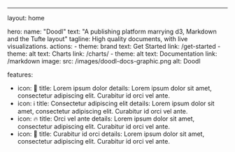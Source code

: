 ---
layout: home

hero:
  name: "Doodl"
  text: "A publishing platform marrying d3, Markdown and the Tufte layout"
  tagline: High quality documents, with live visualizations.
  actions:
    - theme: brand
      text: Get Started
      link: /get-started
    - theme: alt
      text: Charts
      link: /charts/
    - theme: alt
      text: Documentation
      link: /markdown
  image:
    src: /images/doodl-docs-graphic.png
    alt: Doodl

features:
  - icon: 📝
    title: Lorem ipsum dolor
    details: Lorem ipsum dolor sit amet, consectetur adipiscing elit. Curabitur id orci vel ante.
  - icon: ℹ️
    title: Consectetur adipiscing elit
    details: Lorem ipsum dolor sit amet, consectetur adipiscing elit. Curabitur id orci vel ante.
  - icon: 🔥
    title: Orci vel ante
    details: Lorem ipsum dolor sit amet, consectetur adipiscing elit. Curabitur id orci vel ante.
  - icon: 🚀
    title: Curabitur id orci
    details: Lorem ipsum dolor sit amet, consectetur adipiscing elit. Curabitur id orci vel ante.

